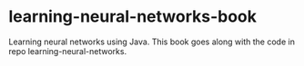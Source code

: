 learning-neural-networks-book
=============================

Learning neural networks using Java. This book goes along with the code in repo learning-neural-networks.
